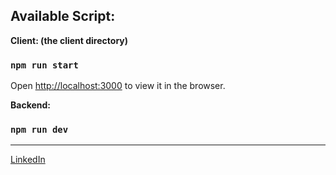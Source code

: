 ## Available Script:

**Client: (the client directory)**
### `npm run start`
Open [http://localhost:3000](http://localhost:3000) to view
it in the browser.

**Backend:**
### `npm run dev`

________________

[LinkedIn](https://www.linkedin.com/in/olha-kostiv-84918421a/)

